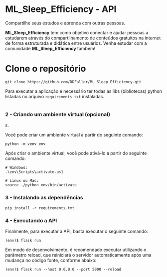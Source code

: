 

# ML_Sleep_Efficiency - API

Compartilhe seus estudos e aprenda com outras pessoas.

**ML_Sleep_Efficiency** tem como objetivo conectar e ajudar pessoas a estudarem através do compartilhamento de conteúdos gratuitos na internet de forma estruturada e didática entre usuários. Venha estudar com a comunidade **ML_Sleep_Efficiency** também!





# Clone o repositório

```
git clone https://github.com/DDFaller/ML_Sleep_Efficiency.git
```

Para executar a aplicação é necessário ter todas as libs (bibliotecas) python listadas no arquivo `requirements.txt` instaladas. 

#

### 2 - Criando um ambiente virtual (opcional)
s.

Você pode criar um  ambiente virtual a partir do seguinte comando:

```
python -m venv env
```

Após criar o ambiente virtual, você pode ativá-lo a partir do seguinte comando:

```
# Windows:
.\env\Scripts\activate.ps1

# Linux ou Mac:
source ./python_env/bin/activate
```

### 3 - Instalando as dependências


```
pip install -r requirements.txt
```
### 4 - Executando a API
Finalmente, para executar a API, basta executar o seguinte comando:

```
(env)$ flask run 
```

Em modo de desenvolvimento, é recomendado executar utilizando o parâmetro reload, que reiniciará o servidor automaticamente após uma mudança no código fonte, conforme abaixo:

```
(env)$ flask run --host 0.0.0.0 --port 5000 --reload
```

